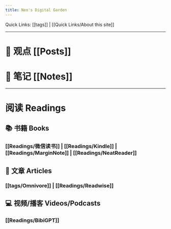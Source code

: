 ```yaml
---
title: Neo's Digital Garden
---
```



Quick Links: [[tags]] | [[Quick Links/About this site]] 

--- 

# 📰 观点 [[Posts]]

# 📒 笔记 [[Notes]]

---

# 阅读 Readings

## 📚 书籍 Books

### [[Readings/微信读书]] | [[Readings/Kindle]] | [[Readings/MarginNote]] | [[Readings/NeatReader]]

## 📰 文章 Articles 

### [[tags/Omnivore]] | [[Readings/Readwise]]

## 💻 视频/播客 Videos/Podcasts 

### [[Readings/BibiGPT]]
 
